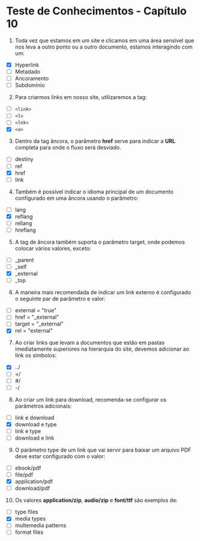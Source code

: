 # Teste de Conhecimentos - Capítulo 10

1. Toda vez que estamos em um site e clicamos em uma área sensível que nos leva a outro ponto ou a outro documento, estamos interagindo com um:
* [x] Hyperlink
* [ ] Metadado
* [ ] Ancoramento
* [ ] Subdomínio

2. Para criarmos links em nosso site, utilizaremos a tag:
* [ ] ```<link>```
* [ ] ```<l>```
* [ ] ```<lnk>```
* [x] ```<a>```

3. Dentro da tag âncora, o parâmetro **href** serve para indicar a __URL__ completa para onde o fluxo será desviado.
* [ ] destiny
* [ ] ref
* [x] href
* [ ] link

4. Também é possível indicar o idioma principal de um documento configurado em uma âncora usando o parâmetro:
* [ ] lang
* [x] reflang
* [ ] rellang
* [ ] hreflang

5. A tag de âncora também suporta o parâmetro target, onde podemos colocar vários valores, exceto:
* [ ] _parent
* [ ] _self
* [x] _external
* [ ] _top

6. A maneira mais recomendada de indicar um link externo é configurado o seguinte par de parâmetro e valor:
* [ ] external = "true"
* [ ] href = "_external"
* [ ] target = "_external"
* [x] rel = "external"

7. Ao criar links que levam a documentos que estão em pastas imediatamente superiores na hierarquia do site, devemos adicionar ao link os símbolos:
* [x] ../
* [ ] </
* [ ] #/
* [ ] -/

8. Ao criar um link para download, recomenda-se configurar os parâmetros adicionais:
* [ ] link e download
* [x] download e type
* [ ] link e type
* [ ] download e link

9. O parâmetro type de um link que vai servir para baixar um arquivo PDF deve estar configurado com o valor:
* [ ] ebook/pdf
* [ ] file/pdf
* [x] application/pdf
* [ ] download/pdf

10. Os valores **application/zip**, **audio/zip** e **font/ttf** são exemplos de:
* [ ] type files
* [x] media types
* [ ] multemedia patterns
* [ ] format files
